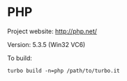 # PHP

Project website: http://php.net/

Version: 5.3.5 (Win32 VC6)

To build: 

	turbo build -n=php /path/to/turbo.it